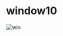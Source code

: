 # window10
![win](https://user-images.githubusercontent.com/57828021/153703453-7c4a7263-44d8-4c8b-89ee-9e7b9b2a76ab.jpg)
